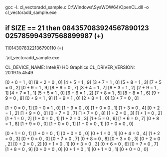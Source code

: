 gcc -I. cl_vectoradd_sample.c C:\Windows\SysWOW64\OpenCL.dll -o cl_vectoradd_sample.exe

if SIZE == 21 then
  084357083924567890123
  025785994397568899987 (+)
  ---------------------
  110143078322136790110 (=)

.\cl_vectoradd_sample.exe

CL_DEVICE_NAME: Intel(R) HD Graphics
CL_DRIVER_VERSION: 20.19.15.4549

[0 + 0 = 1 , 0]
[8 + 2 = 0 , 0]
[4 + 5 = 1 , 9]
[3 + 7 = 1 , 0]
[5 + 8 = 1 , 3]
[7 + 5 = 0 , 2]
[0 + 9 = 1 , 9]
[8 + 9 = 0 , 7]
[3 + 4 = 1 , 7]
[9 + 3 = 1 , 2]
[2 + 9 = 1 , 1]
[4 + 7 = 1 , 1]
[5 + 5 = 1 , 0]
[6 + 6 = 1 , 2]
[7 + 8 = 1 , 5]
[8 + 8 = 1 , 6]
[9 + 9 = 0 , 8]
[0 + 9 = 1 , 9]
[1 + 9 = 1 , 0]
[2 + 8 = 1 , 0]
[3 + 7 = 0 , 0]

[1 + 0 = 0 , 1]
[0 + 0 = 1 , 0]
[1 + 9 = 0 , 0]
[1 + 0 = 0 , 1]
[1 + 3 = 0 , 4]
[0 + 2 = 1 , 2]
[1 + 9 = 0 , 0]
[0 + 7 = 0 , 7]
[1 + 7 = 0 , 8]
[1 + 2 = 0 , 3]
[1 + 1 = 0 , 2]
[1 + 1 = 0 , 2]
[1 + 0 = 0 , 1]
[1 + 2 = 0 , 3]
[1 + 5 = 0 , 6]
[1 + 6 = 0 , 7]
[0 + 8 = 1 , 8]
[1 + 9 = 0 , 0]
[1 + 0 = 0 , 1]
[1 + 0 = 0 , 1]
[0 + 0 = 0 , 0]

[0 + 1 = 0 , 1]
[1 + 0 = 0 , 1]
[0 + 0 = 0 , 0]
[0 + 1 = 0 , 1]
[0 + 4 = 0 , 4]
[1 + 2 = 0 , 3]
[0 + 0 = 0 , 0]
[0 + 7 = 0 , 7]
[0 + 8 = 0 , 8]
[0 + 3 = 0 , 3]
[0 + 2 = 0 , 2]
[0 + 2 = 0 , 2]
[0 + 1 = 0 , 1]
[0 + 3 = 0 , 3]
[0 + 6 = 0 , 6]
[0 + 7 = 0 , 7]
[1 + 8 = 0 , 9]
[0 + 0 = 0 , 0]
[0 + 1 = 0 , 1]
[0 + 1 = 0 , 1]
[0 + 0 = 0 , 0]

